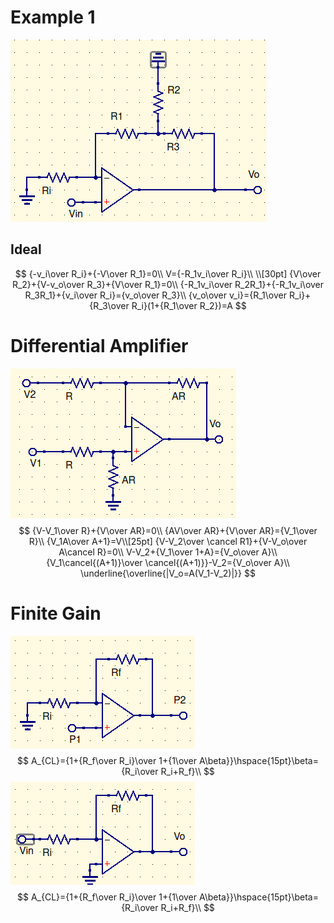 # Example 1

![example1](1-29_Notes.assets/1_29NotesEx1.png)

## Ideal

$$
{-v_i\over R_i}+{-V\over R_1}=0\\
V={-R_1v_i\over R_i}\\
\\[30pt]
{V\over R_2}+{V-v_o\over R_3}+{V\over R_1}=0\\
{-R_1v_i\over R_2R_1}+{-R_1v_i\over R_3R_1}+{v_i\over R_i}={v_o\over R_3}\\
{v_o\over v_i}={R_1\over R_i}+{R_3\over R_i}(1+{R_1\over R_2})=A
$$

# Differential Amplifier

![differentialOpAmp](1-29_Notes.assets/differentialOpAmp.png)
$$
{V-V_1\over R}+{V\over AR}=0\\
{AV\over AR}+{V\over AR}={V_1\over R}\\
{V_1A\over A+1}=V\\[25pt]
{V-V_2\over \cancel R1}+{V-V_o\over A\cancel R}=0\\
V-V_2+{V_1\over 1+A}={V_o\over A}\\
{V_1\cancel{(A+1)}\over \cancel{(A+1)}}-V_2={V_o\over A}\\
\underline{\overline{|V_o=A(V_1-V_2)|}}
$$

# Finite Gain

![nonInvertingOpAmp](1-29_Notes.assets/nonInvertingOpAmp.png)
$$
A_{CL}={1+{R_f\over R_i}\over 1+{1\over A\beta}}\hspace{15pt}\beta={R_i\over R_i+R_f}\\
$$
![invertingOpAmp](1-29_Notes.assets/invertingOpAmp.png)
$$
A_{CL}={1+{R_f\over R_i}\over 1+{1\over A\beta}}\hspace{15pt}\beta={R_i\over R_i+R_f}\\
$$
